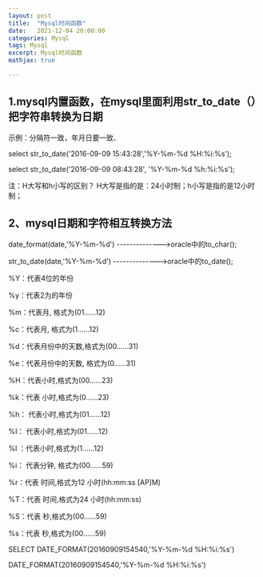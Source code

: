 ```yaml
---
layout: post
title:  "Mysql时间函数"
date:   2021-12-04 20:00:00
categories: Mysql
tags: Mysql
excerpt: Mysql时间函数
mathjax: true

---
```


## 1.mysql内置函数，在mysql里面利用str_to_date（）把字符串转换为日期

示例：分隔符一致，年月日要一致、

select str_to_date('2016-09-09 15:43:28','%Y-%m-%d %H:%i:%s');

select str_to_date('2016-09-09 08:43:28', '%Y-%m-%d %h:%i:%s');

注：H大写和h小写的区别？ H大写是指的是：24小时制；h小写是指的是12小时制；

## 2、mysql日期和字符相互转换方法

date_format(date,'%Y-%m-%d')   -------------->oracle中的to_char();

str_to_date(date,'%Y-%m-%d')   -------------->oracle中的to_date();

%Y：代表4位的年份

%y：代表2为的年份
 
%m：代表月, 格式为(01……12)  

%c：代表月, 格式为(1……12)
 
%d：代表月份中的天数,格式为(00……31)  

%e：代表月份中的天数, 格式为(0……31) 
 
%H：代表小时,格式为(00……23)  

%k：代表 小时,格式为(0……23)  

%h： 代表小时,格式为(01……12)
 
%I： 代表小时,格式为(01……12)  

%l ：代表小时,格式为(1……12)
 
%i： 代表分钟, 格式为(00……59) 

%r：代表 时间,格式为12 小时(hh:mm:ss [AP]M)  

%T：代表 时间,格式为24 小时(hh:mm:ss) 

%S：代表 秒,格式为(00……59)  

%s：代表 秒,格式为(00……59) 

SELECT DATE_FORMAT(20160909154540,'%Y-%m-%d %H:%i:%s')

DATE_FORMAT(20160909154540,'%Y-%m-%d %H:%i:%s')

